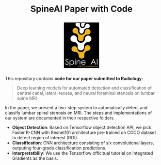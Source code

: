 <h1 align="center">
  <p align="center">SpineAI Paper with Code</p>
  <img src="imgs/spineAI-logo.png" alt="SpineAI-logo" height="150">
</h1>

This repository contains **code for our paper submitted to Radiology**:
> Deep learning models for automated detection and classification of central canal, lateral recess, and neural foraminal stenosis on lumbar spine MRI

In the paper, we present a two-step system to automatically detect and classify lumbar spinal stenosis on MRI. The steps and implementations of our system are documented in their respective folders.

- **Object Detection**: Based on Tensorflow object detection API, we pick Faster R-CNN with Resnet101 architecture pre-trained on COCO dataset to detect region of interest (ROI).
- **Classification**: CNN architecture consisting of six convolutional layers, outputing four-grade classification predictions.
- **Interpretatbiliy**: We use the Tensorflow officitual tutorial on Integrated Gradients as the basis.

